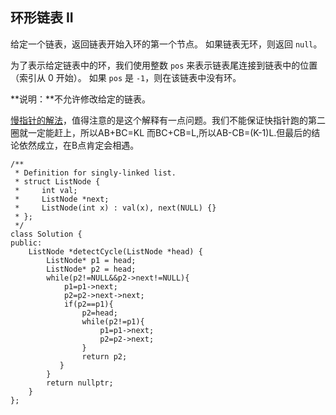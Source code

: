 ## 环形链表 II

给定一个链表，返回链表开始入环的第一个节点。 如果链表无环，则返回 `null`。

为了表示给定链表中的环，我们使用整数 `pos` 来表示链表尾连接到链表中的位置（索引从 0 开始）。 如果 `pos` 是 `-1`，则在该链表中没有环。

**说明：**不允许修改给定的链表。

[慢指针的解法](https://leetcode-cn.com/problems/linked-list-cycle-ii/solution/wo-dui-di-er-jie-duan-de-li-jie-by-fei-er-10/)，值得注意的是这个解释有一点问题。我们不能保证快指针跑的第二圈就一定能赶上，所以AB+BC=KL 而BC+CB=L,所以AB-CB=(K-1)L.但最后的结论依然成立，在B点肯定会相遇。

```
/**
 * Definition for singly-linked list.
 * struct ListNode {
 *     int val;
 *     ListNode *next;
 *     ListNode(int x) : val(x), next(NULL) {}
 * };
 */
class Solution {
public:
    ListNode *detectCycle(ListNode *head) {
        ListNode* p1 = head;
        ListNode* p2 = head;
        while(p2!=NULL&&p2->next!=NULL){
            p1=p1->next;
            p2=p2->next->next;
            if(p2==p1){
                p2=head;
                while(p2!=p1){
                    p1=p1->next;
                    p2=p2->next;
                }
                return p2;
           }
        }
        return nullptr;
    }
};
```

